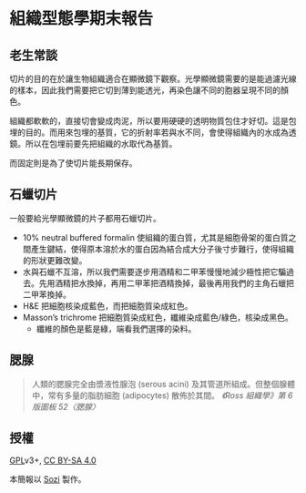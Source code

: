 組織型態學期末報告
==================
<style scoped>
blockquote > cite {
	display: block;
	text-align: right;
}
</style>

老生常談
--------
切片的目的在於讓生物組織適合在顯微鏡下觀察。光學顯微鏡需要的是能過濾光線的樣本，因此我們需要把它切到薄到能透光，再染色讓不同的胞器呈現不同的顏色。

組織都軟軟的，直接切會變成肉泥，所以要用硬硬的透明物質包住才好切。這是包埋的目的。而用來包埋的基質，它的折射率若與水不同，會使得組織內的水成為透鏡。所以在包埋前要先把組織的水取代為基質。

而固定則是為了使切片能長期保存。

石蠟切片
--------
一般要給光學顯微鏡的片子都用石蠟切片。

* 10% neutral buffered formalin 使組織的蛋白質，尤其是細胞骨架的蛋白質之間產生鍵結，使得原本溶於水的蛋白因為結合成大分子後寸步難行，使得組織的形狀更難改變。
* 水與石蠟不互溶，所以我們需要逐步用酒精和二甲苯慢慢地減少極性把它騙過去。先用酒精把水換掉，再用二甲苯把酒精換掉，最後再用我們的主角石蠟把二甲苯換掉。
* H&E 把細胞核染成藍色，而把細胞質染成紅色。
* Masson’s trichrome 把細胞質染成紅色，纖維染成藍色/綠色，核染成黑色。
	- 纖維的顏色是藍是綠，端看我們選擇的染料。

腮腺
----
> 人類的腮腺完全由漿液性腺泡 (serous acini)
> 及其管道所組成。但整個腺體中，常有多量的脂肪細胞 (adipocytes) 散佈於其間。
> <cite>《Ross 組織學》第 6 版圖板 52〈腮腺〉</cite>

授權
----
[GPL][g]v3+, [CC BY-SA 4.0][c]

本簡報以 [Sozi][s] 製作。

[c]: https://creativecommons.org/licenses/by-sa/4.0/
[g]: https://www.gnu.org/licenses/gpl.html
[s]: http://sozi.baierouge.fr/
